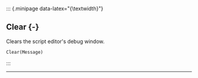 ::: {.minipage data-latex="{\textwidth}"}
## Clear {-}

Clears the script editor's debug window.

```{sql}
Clear(Message)
```
:::

***
